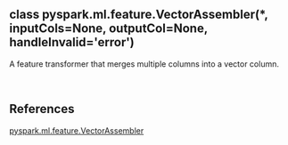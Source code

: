 ## class pyspark.ml.feature.VectorAssembler(*, inputCols=None, outputCol=None, handleInvalid='error')
A feature transformer that merges multiple columns into a vector column.

&nbsp;
## References
[pyspark.ml.feature.VectorAssembler](https://spark.apache.org/docs/3.1.1/api/python/reference/api/pyspark.ml.feature.VectorAssembler.html)
